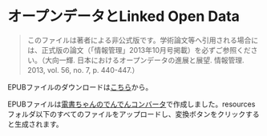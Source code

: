 オープンデータとLinked Open Data
============

> このファイルは著者による非公式版です。学術論文等へ引用される場合には、正式版の論文（「情報管理」2013年10月号掲載）を必ずご参照ください。（大向一輝. 日本におけるオープンデータの進展と展望. 情報管理. 2013, vol. 56, no. 7, p. 440-447.）

EPUBファイルのダウンロードは[こちら](https://github.com/i2k/ohmukai13-opendata-japan/releases/download/v1.0/ohmukai13-opendata-japan.epub)から。

EPUBファイルは[電書ちゃんのでんでんコンバータ](http://conv.denshochan.com)で作成しました。resourcesフォルダ以下のすべてのファイルをアップロードし、変換ボタンをクリックすると生成されます。

